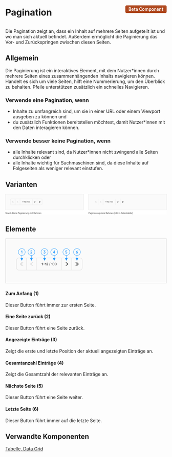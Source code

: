 <div style="display: inline-flex; align-items: center; justify-content: space-between; width: 100%;">
    <h1>Pagination</h1>
    <img src="assets/beta.png" alt="Beta Component" />
</div>

Die Pagination zeigt an, dass ein Inhalt auf mehrere Seiten aufgeteilt ist und wo man sich aktuell befindet. Außerdem ermöglicht die Paginierung das Vor- und Zurückspringen zwischen diesen Seiten.

## Allgemein

Die Paginierung ist ein interaktives Element, mit dem Nutzer\*innen durch mehrere Seiten eines zusammenhängenden Inhalts navigieren können. Handelt es sich um viele Seiten, hilft eine Nummerierung, um den Überblick zu behalten. Pfeile unterstützen zusätzlich ein schnelles Navigieren.

### Verwende eine Pagination, wenn

- Inhalte zu umfangreich sind, um sie in einer URL oder einem Viewport ausgeben zu können und
- du zusätzlich Funktionen bereitstellen möchtest, damit Nutzer\*innen mit den Daten interagieren können.

### Verwende besser keine Pagination, wenn

- alle Inhalte relevant sind, da Nutzer\*innen nicht zwingend alle Seiten durchklicken oder
- alle Inhalte wichtig für Suchmaschinen sind, da diese Inhalte auf Folgeseiten als weniger relevant einstufen.

## Varianten

![Image Name](./img/Basic-types-de.png)

## Elemente

![Image Name](./img/Elements.png)

#### Zum Anfang (1)

Dieser Button führt immer zur ersten Seite.

#### Eine Seite zurück (2)

Dieser Button führt eine Seite zurück.

#### Angezeigte Einträge (3)

Zeigt die erste und letzte Position der aktuell angezeigten Einträge an.

#### Gesamtanzahl Einträge (4)

Zeigt die Gesamtzahl der relevanten Einträge an.

#### Nächste Seite (5)

Dieser Button führt eine Seite weiter.

#### Letzte Seite (6)

Dieser Button führt immer auf die letzte Seite.

## Verwandte Komponenten

<a href="?path=/usage/components-table--standard">Tabelle, </a>
<a href="?path=/usage/beta-components-data-grid--standard">Data Grid</a>
